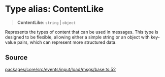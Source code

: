 # Type alias: ContentLike

> **ContentLike**: `string` \| `object`

Represents the types of content that can be used in messages. This type is designed to be flexible, 
allowing either a simple string or an object with key-value pairs, which can represent more structured data.

## Source

[packages/core/src/events/input/load/msgs/base.ts:52](https://github.com/VictorS67/encre/blob/42c3bddca4be2d23ad959c1c99381eefbf43789c/packages/core/src/events/input/load/msgs/base.ts#L52)
